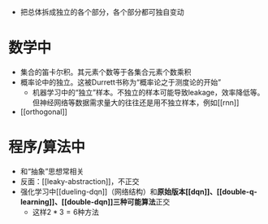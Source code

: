 - 把总体拆成独立的各个部分，各个部分都可独自变动
# 数学中
- 集合的笛卡尔积。其元素个数等于各集合元素个数乘积
- 概率论中的独立。这被Durrett书称为“概率论之于测度论的开始”
  - 机器学习中的“独立”样本。不独立的样本可能导致leakage，效率降低等。但神经网络等数据需求量大的往往还是用不独立样本，例如[[rnn]]
- [[orthogonal]]
# 程序/算法中
- 和“抽象”思想常相关
- 反面：[[leaky-abstraction]]，不正交
- 强化学习中[[dueling-dqn]]（网络结构）和**原始版本[[dqn]]、[[double-q-learning]]、[[double-dqn]]三种可能算法**正交
  - 这样$2*3=6$种方法